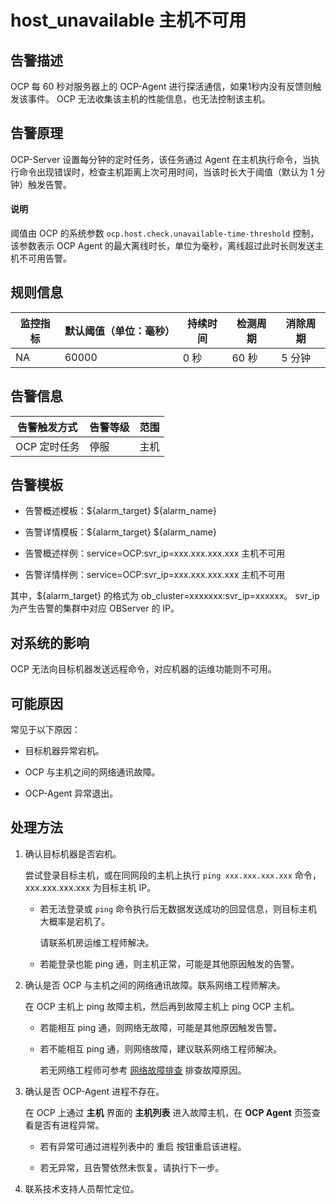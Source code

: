 host_unavailable 主机不可用 
===========================================



**告警描述** 
-----------------------------

OCP 每 60 秒对服务器上的 OCP-Agent 进行探活通信，如果1秒内没有反馈则触发该事件。 OCP 无法收集该主机的性能信息，也无法控制该主机。

告警原理 
-------------------------

OCP-Server 设置每分钟的定时任务，该任务通过 Agent 在主机执行命令，当执行命令出现错误时，检查主机距离上次可用时间，当该时长大于阈值（默认为 1 分钟）触发告警。

<main id="notice" type='explain'><h4>说明</h4><p>阈值由 OCP 的系统参数 <code>ocp.host.check.unavailable-time-threshold</code> 控制，该参数表示 OCP Agent 的最大离线时长，单位为毫秒，离线超过此时长则发送主机不可用告警。</p></main>





**规则信息** 
-----------------------------



| 监控指标 | 默认阈值（单位：毫秒） | 持续时间 | 检测周期 | 消除周期 |
|------|-------------|------|------|------|
| NA   | 60000       | 0 秒  | 60 秒 | 5 分钟 |



**告警信息** 
-----------------------------



|  告警触发方式  | 告警等级 | 范围 |
|----------|------|----|
| OCP 定时任务 | 停服   | 主机 |



**告警模板** 
-----------------------------

* 告警概述模板：${alarm_target} ${alarm_name}

  

* 告警详情模板：${alarm_target} ${alarm_name}

  

* 告警概述样例：service=OCP:svr_ip=xxx.xxx.xxx.xxx 主机不可用

  

* 告警详情样例：service=OCP:svr_ip=xxx.xxx.xxx.xxx 主机不可用

  




其中，${alarm_target} 的格式为 ob_cluster=xxxxxxx:svr_ip=xxxxxx。 svr_ip 为产生告警的集群中对应 OBServer 的 IP。

**对系统的影响** 
-------------------------------

OCP 无法向目标机器发送远程命令，对应机器的运维功能则不可用。

**可能原因** 
-----------------------------

常见于以下原因：

* 目标机器异常宕机。

  

* OCP 与主机之间的网络通讯故障。

  

* OCP-Agent 异常退出。

  




**处理方法** 
-----------------------------

1. 确认目标机器是否宕机。

   尝试登录目标主机，或在同网段的主机上执行 `ping xxx.xxx.xxx.xxx` 命令， xxx.xxx.xxx.xxx 为目标主机 IP。
   * 若无法登录或 `ping` 命令执行后无数据发送成功的回显信息，则目标主机大概率是宕机了。

     请联系机房运维工程师解决。
     
   
   * 若能登录也能 ping 通，则主机正常，可能是其他原因触发的告警。

     
   

   

2. 确认是否 OCP 与主机之间的网络通讯故障。联系网络工程师解决。

   在 OCP 主机上 ping 故障主机，然后再到故障主机上 ping OCP 主机。
   * 若能相互 ping 通，则网络无故障，可能是其他原因触发告警。

     
   
   * 若不能相互 ping 通，则网络故障，建议联系网络工程师解决。

     若无网络工程师可参考 [网络故障排查](../400.alarm-appendix/600.network-troubleshooting.md) 排查故障原因。
     
   

   

3. 确认是否 OCP-Agent 进程不存在。

   在 OCP 上通过 **主机** 界面的 **主机列表** 进入故障主机，在 **OCP Agent** 页签查看是否有进程异常。
   * 若有异常可通过进程列表中的 重启 按钮重启该进程。
     
   
   * 若无异常，且告警依然未恢复。请执行下一步。

     
   

   

4. 联系技术支持人员帮忙定位。

   



